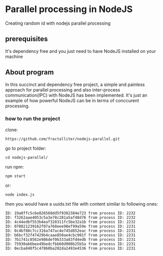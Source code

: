 # Parallel processing in NodeJS

Creating random id with nodejs parallel processing

## prerequisites

It's dependency free and you just need to have NodeJS installed on your machine

## About program

In this succinct and dependency free project, a simple and painless approach for parallel processing and also inter-process communication(IPC) with NodeJS has been implemented. It's just an example of how powerful NodeJS can be in terms of conccurent processing. 


### how to run the project

clone:

`https://github.com/fractalliter/nodejs-parallel.git`

go to project folder:

`cd nodejs-parallel/`

run npm:

`npm start`

or:

`node index.js`

then you would have a uuids.txt file with content similar to following ones:

```
ID: 19a0ffc5c6e826568dd5f9382384e723 from process ID: 2232
ID: f3262aae4053c5a3e78c281a5af48d76 from process ID: 2232
ID: 4c44edbf553b4eaf320311fc5be32a1b from process ID: 2232
ID: 078021239162f07a768eee98ef99a59e from process ID: 2231
ID: 0c4bf80c7cc316a747ac4e745d852eac from process ID: 2231
ID: b6bcf32f47429b4caae850ae4cbc901f from process ID: 2231
ID: 7b1741c8562e986def06333a83fd4edb from process ID: 2231
ID: 75930ab6bee49bedcfbb60d900b25b5a from process ID: 2231
ID: 0ecba840f5c47860ba202da2493e4536 from process ID: 2231
```
